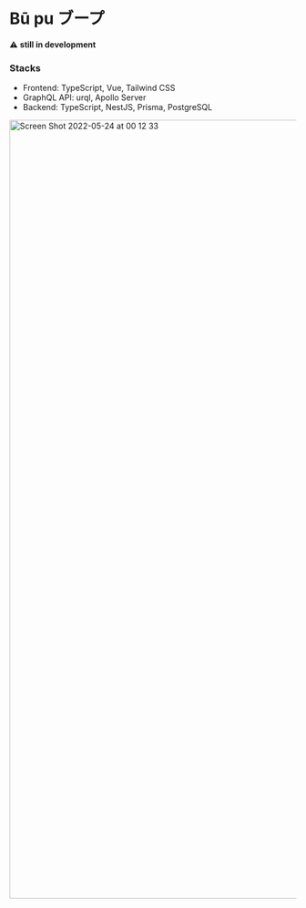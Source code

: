 # Bū pu ブープ

⚠️ **still in development**

### Stacks

- Frontend: TypeScript, Vue, Tailwind CSS
- GraphQL API: urql, Apollo Server
- Backend: TypeScript, NestJS, Prisma, PostgreSQL

<img width="1368" alt="Screen Shot 2022-05-24 at 00 12 33" src="https://user-images.githubusercontent.com/62977699/169954414-ba51da29-157f-4baf-9cd3-e432c005319f.png">
